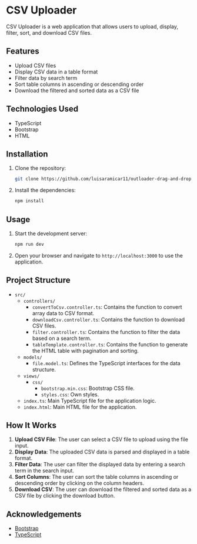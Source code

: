 # CSV Uploader

CSV Uploader is a web application that allows users to upload, display, filter, sort, and download CSV files.

## Features

- Upload CSV files
- Display CSV data in a table format
- Filter data by search term
- Sort table columns in ascending or descending order
- Download the filtered and sorted data as a CSV file

## Technologies Used

- TypeScript
- Bootstrap
- HTML

## Installation

1. Clone the repository:
    ```bash
    git clone https://github.com/luisaramicar11/outloader-drag-and-drop
    ```
2. Install the dependencies:
    ```bash
    npm install
    ```

## Usage

1. Start the development server:
    ```bash
    npm run dev
    ```
2. Open your browser and navigate to `http://localhost:3000` to use the application.

## Project Structure

- `src/`
  - `controllers/`
    - `convertToCsv.controller.ts`: Contains the function to convert array data to CSV format.
    - `downloadCsv.controller.ts`: Contains the function to download CSV files.
    - `filter.controller.ts`: Contains the function to filter the data based on a search term.
    - `tableTemplate.controller.ts`: Contains the function to generate the HTML table with pagination and sorting.
  - `models/`
    - `file.model.ts`: Defines the TypeScript interfaces for the data structure.
  - `views/`
    - `css/`
      - `bootstrap.min.css`: Bootstrap CSS file.
      - `styles.css`: Own styles.
  - `index.ts`: Main TypeScript file for the application logic.
  - `index.html`: Main HTML file for the application.

## How It Works

1. **Upload CSV File**: The user can select a CSV file to upload using the file input.
2. **Display Data**: The uploaded CSV data is parsed and displayed in a table format.
3. **Filter Data**: The user can filter the displayed data by entering a search term in the search input.
4. **Sort Columns**: The user can sort the table columns in ascending or descending order by clicking on the column headers.
5. **Download CSV**: The user can download the filtered and sorted data as a CSV file by clicking the download button.

## Acknowledgements

- [Bootstrap](https://getbootstrap.com/)
- [TypeScript](https://www.typescriptlang.org/)

